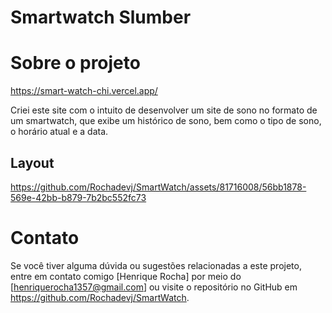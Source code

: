 # Smartwatch Slumber

# Sobre o projeto

https://smart-watch-chi.vercel.app/

Criei este site com o intuito de desenvolver um site de sono no formato de um smartwatch, que exibe um histórico de sono, bem como o tipo de sono, o horário atual e a data.

## Layout


https://github.com/Rochadevj/SmartWatch/assets/81716008/56bb1878-569e-42bb-b879-7b2bc552fc73

# Contato
Se você tiver alguma dúvida ou sugestões relacionadas a este projeto, entre em contato comigo [Henrique Rocha] por meio do [henriquerocha1357@gmail.com] ou visite o repositório no GitHub em https://github.com/Rochadevj/SmartWatch.

